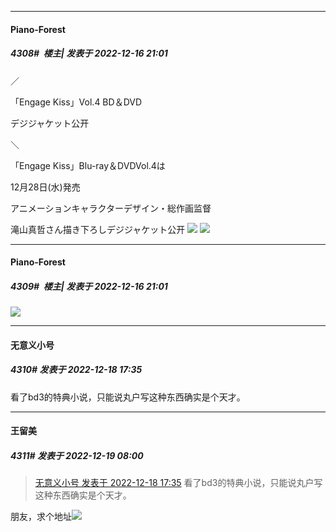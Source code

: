 

*****

####  Piano-Forest  
##### 4308#         楼主| 发表于 2022-12-16 21:01

／

「Engage Kiss」Vol.4 BD＆DVD

デジジャケット公开

＼

「Engage Kiss」Blu-ray＆DVDVol.4は

12月28日(水)発売

アニメーションキャラクターデザイン・総作画监督

滝山真哲さん描き下ろしデジジャケット公开
<img src="https://p.sda1.dev/8/a738666bfe5872ed499fdfe9f630efc7/20221216_205934.jpg" referrerpolicy="no-referrer">
<img src="https://p.sda1.dev/8/358cb9f13214dc3015e01b0b67c603ef/img_jk_4_2.jpg" referrerpolicy="no-referrer">

*****

####  Piano-Forest  
##### 4309#         楼主| 发表于 2022-12-16 21:01

<img src="https://p.sda1.dev/8/2bb2edb82a508d1e75a3d96bbf0f17f9/20221216_205805.jpg" referrerpolicy="no-referrer">



*****

####  无意义小号  
##### 4310#       发表于 2022-12-18 17:35

看了bd3的特典小说，只能说丸户写这种东西确实是个天才。



*****

####  王留美  
##### 4311#       发表于 2022-12-19 08:00

<blockquote><a href="httphttps://bbs.saraba1st.com/2b/forum.php?mod=redirect&amp;goto=findpost&amp;pid=58993635&amp;ptid=2059569" target="_blank">无意义小号 发表于 2022-12-18 17:35</a>
 看了bd3的特典小说，只能说丸户写这种东西确实是个天才。</blockquote>
朋友，求个地址<img src="https://static.saraba1st.com/image/smiley/face2017/037.png" referrerpolicy="no-referrer">

